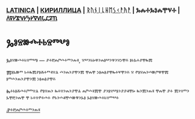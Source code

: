 ### [LATINICA](../Latn/Gosudarstvo.md) | [КИРИЛЛИЦА](../Cyrl/Государство.md) | [ᚱᚢᚾᛁᚳᚺᛖᛊᚲᚨᚤᚨ](../Runr/ᚷᛟᛊᚢᛞᚨᚱᛊᛏᚡᛟ.md) | ⰃⰎⰀⰃⰑⰎⰉⰜⰀ | [𐍓𐍠𐍔𐍮𐍝𐍔𐍟𐍔𐍠𐍜𐍡𐍚𐍐𐍴](../Perm/𐍒𐍞𐍡𐍣𐍓𐍐𐍠𐍡𐍢𐍮𐍞.md)

# Ⰳⱁⱄⱆⰴⰰⱃⱄⱅⰲⱁ

Ⰳⱁⱄⱆⰴⰰⱃⱄⱅⰲⱁ — ⱀⰰⰱⰾⱓⰴⰰⱅⰵⰾⱐ, ⱄⰲⰵⱃⱈⱍⰵⰾⱁⰲⰵⱍⰵⱄⰽⰹⰻ ⱁⱃⰳⰰⱀⰹⰸⰿ



Ⰿⱁⰳⱆⱅ ⱃⰰⰸⰿⱀⱁⰶⰰⱅⱐⱄⱑ ⰴⰵⰾⰵⱀⰹⰵⰿ ⰹⰾⰹ ⰽⱁⰾⱁⱀⰹⰸⰰⱌⰹⰵⰻ ⱄ ⱂⱁⱄⰾⰵⰴⱆⱓⱋⰹⰿ ⱁⱅⰴⰵⰾⰵⱀⰹⰵⰿ ⰽⱁⰾⱁⱀⰹⰻ

Ⰸⰰⱃⱁⰶⰴⰰⱓⱅⱄⱑ ⱂⱁⱄⰾⰵ ⰸⰰⱄⰵⰾⰵⱀⰹⱑ ⰾⱓⰴⱐⰿⰹ ⱀⰵⱁⱄⰲⱁⰵⱀⱀⱏⰹⱈ ⰸⰵⰿⰵⰾⱐ ⰹⰾⰹ ⱀⰰ ⰿⰵⱄⱅⰵ ⰳⰹⰱⰵⰾⰹ ⰹ ⱃⰰⱄⱂⰰⰴⰰ ⱂⱃⰵⰴⱏⰹⰴⱆⱋⰵⰳⱁ ⰳⱁⱄⱆⰴⰰⱃⱄⱅⰲⰰ 

[Ⱀⰰⰱⰾⱓⰴⰰⱅⰵⰾⱐ](Ⱀⰰⰱⰾⱓⰴⰰⱅⰵⰾⱐ.md)
